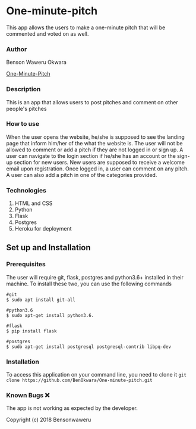 # One-minute-pitch
This app allows the users to make a one-minute pitch that will be commented and voted on as well.

###  Author
Benson Waweru Okwara 

[One-Minute-Pitch](https://pitch-new.herokuapp.com/)

### Description
This is an app that allows users to post pitches and comment on other people's pitches

### How to use
When the user opens the website, he/she is supposed to see the landing page that inform him/her of the
what the website is. The user will not be allowed to comment or add a pitch if they are not logged in or sign up. A user can navigate to the login section if he/she has an account or the sign-up section for new users.
New users are supposed to receive a welcome email upon registration. Once logged in, a user can comment on any pitch. A user can also add a pitch in one of the categories provided.

### Technologies
1. HTML and CSS
2. Python
3. Flask
1. Postgres
1. Heroku for deployment

## Set up and Installation
### Prerequisites
The user will require git, flask, postgres and python3.6+ installed in their machine.
To install these two, you can use the following commands
```
#git
$ sudo apt install git-all

#python3.6
$ sudo apt-get install python3.6.

#flask
$ pip install flask

#postgres
$ sudo apt-get install postgresql postgresql-contrib libpq-dev
```

### Installation
To access this application on your command line, you need to clone it
`git clone https://github.com/BenOkwara/One-minute-pitch.git`

### Known Bugs :x:
The app is not working as expected by the developer.

Copyright (c) 2018 Bensonwaweru
